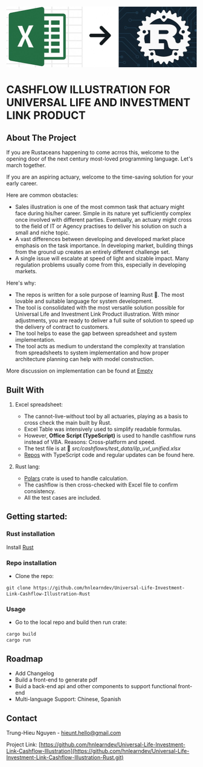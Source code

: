 ![Excek to Rust](img/XLSXToRust1.jpeg)

# CASHFLOW ILLUSTRATION FOR UNIVERSAL LIFE AND INVESTMENT LINK PRODUCT

## About The Project

If you are Rustaceans happening to come acrros this, welcome to the opening door of the next century most-loved programming language. Let's march together.

If you are an aspiring actuary, welcome to the time-saving solution for your early career.

Here are common obstacles:

- Sales illustration is one of the most common task that actuary might face during his/her career. Simple in its nature yet sufficiently complex once involved with different parties. Eventually, an actuary might cross to the field of IT or Agency practises to deliver his solution on such a small and niche topic.
- A vast differences between developing and developed market place emphasis on the task importance. In developing market, building things from the ground up creates an entirely different challenge set.
- A single issue will escalate at speed of light and sizable impact. Many regulation problems usually come from this, especially in developing markets.

Here's why:
- The repos is written for a sole purpose of learning Rust 🦀. The most lovable and suitable language for system development.
- The tool is consolidated with the most versatile solution possible for Universal Life and Investment Link Product illustration. With minor adjustments, you are ready to deliver a full suite of solution to speed up the delivery of contract to customers.
- The tool helps to ease the gap between spreadsheet and system implementation.
- The tool acts as medium to understand the complexity at translation from spreadsheets to system implementation and how proper architecture planning can help with model construction.

More discussion on implementation can be found at [Empty]()

## Built With

1. Excel spreadsheet:
   - The cannot-live-without tool by all actuaries, playing as a basis to cross check the main built by Rust.
   - Excel Table was intensively used to simplify readable formulas.
   - However, **Office Script (TypeScript)** is used to handle cashflow runs instead of VBA. Reasons: Cross-platform and speed.
   - The test file is at 📁 _src/cashflows/test_data/ilp_uvl_unified.xlsx_
   - [Repos](https://github.com/hnlearndev/Universal-Life-Investment-Link-Cashflow-Illustration-Excel-SpreadSheet) with TypeScript code and regular updates can be found here.

2. Rust lang:
   - [Polars](https://pola.rs/) crate is used to handle calculation.
   - The cashflow is then cross-checked with Excel file to confirm consistency.
   - All the test cases are included.

## Getting started:

### Rust installation
Install [Rust](https://www.rust-lang.org/)

### Repo installation
- Clone the repo:
```shell
git clone https://github.com/hnlearndev/Universal-Life-Investment-Link-Cashflow-Illustration-Rust
```

### Usage
- Go to the local repo and build then run crate:
```shell
cargo build
cargo run
```

## Roadmap
- Add Changelog
- Build a front-end to generate pdf
- Buid a back-end api and other components to support functional front-end
- Multi-language Support: Chinese, Spanish

## Contact

Trung-Hieu Nguyen - hieunt.hello@gmail.com

Project Link: [https://github.com/hnlearndev/Universal-Life-Investment-Link-Cashflow-Illustration](https://github.com/hnlearndev/Universal-Life-Investment-Link-Cashflow-Illustration-Rust.git)
